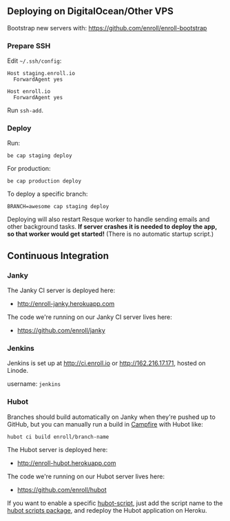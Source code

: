 ## Deploying on DigitalOcean/Other VPS

Bootstrap new servers with: https://github.com/enroll/enroll-bootstrap

### Prepare SSH

Edit `~/.ssh/config`:

    Host staging.enroll.io
      ForwardAgent yes

    Host enroll.io
      ForwardAgent yes

Run `ssh-add`.

### Deploy

Run:

    be cap staging deploy

For production:

    be cap production deploy

To deploy a specific branch:

    BRANCH=awesome cap staging deploy

Deploying will also restart Resque worker to handle sending emails and other background tasks. **If server crashes it is needed to deploy the app, so that worker would get started!** (There is no automatic startup script.)

## Continuous Integration

### Janky

The Janky CI server is deployed here:
* http://enroll-janky.herokuapp.com

The code we're running on our Janky CI server lives here:
* https://github.com/enroll/janky

### Jenkins

Jenkins is set up at http://ci.enroll.io or http://162.216.17.171, hosted on Linode.

username: `jenkins`

### Hubot

Branches should build automatically on Janky when they're pushed up to
GitHub, but you can manually run a build in [Campfire](chat) with Hubot like:

    hubot ci build enroll/branch-name

The Hubot server is deployed here:
* http://enroll-hubot.herokuapp.com

The code we're running on our Hubot server lives here:
* https://github.com/enroll/hubot

If you want to enable a specific [hubot-script](hubot-scripts), just add
the script name to the [hubot scripts package](hubot-script-json), and
redeploy the Hubot application on Heroku.

[chat]: https://launchwise.campfirenow.com/room/564908
[hubot-scripts]: http://hubot-script-catalog.herokuapp.com
[hubot-scripts-json]: https://github.com/enroll/hubot/blob/master/hubot-scripts.json
